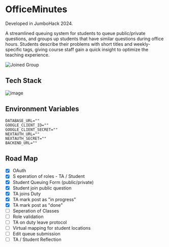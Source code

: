 # OfficeMinutes

Developed in JumboHack 2024. 

A streamlined queuing system for students to queue public/private questions, and groups up students that have similar questions during office hours. Students describe their problems with short titles and weekly-specific tags, giving course staff gain a quick insight to optimize the teaching experience.  

![Joined Group](https://github.com/jzhang43/OfficeMinutes/assets/115383099/ebfe9934-a015-413d-aab9-686f2eed7ded)


## Tech Stack

![image](https://github.com/jzhang43/OfficeMinutes/assets/115383099/0ab1c19b-e08a-4bec-9e49-fb0885812cc2)


## Environment Variables

```
DATABASE_URL=""
GOOGLE_CLIENT_ID=""
GOOGLE_CLIENT_SECRET=""
NEXTAUTH_URL=""
NEXTAUTH_SECRET=""
BACKEND_URL=""
```

## Road Map 
- [x] OAuth
- [x] S  eperation of roles - TA / Student
- [x] Student Queuing Form (public/private)
- [x] Student join public question
- [x] TA joins Duty
- [x] TA mark post as "in progress"
- [x] TA mark post as "done"
- [ ] Seperation of Classes
- [ ] Role validation
- [ ] TA on duty leave protocol
- [ ] Virtual mapping for student locations
- [ ] Edit queue submission
- [ ] TA / Student Reflection
